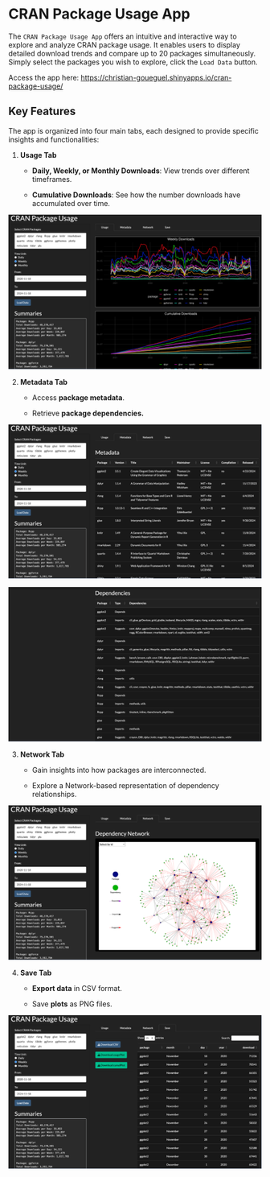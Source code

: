 # CRAN Package Usage App
<!-- badges: start -->

<!-- badges: end -->

The `CRAN Package Usage App` offers an intuitive and interactive way to explore and analyze CRAN package usage. It enables users to display detailed download trends and compare up to 20 packages simultaneously. Simply select the packages you wish to explore, click the `Load Data` button.

Access the app here: <https://christian-goueguel.shinyapps.io/cran-package-usage/>

## Key Features

The app is organized into four main tabs, each designed to provide specific insights and functionalities:

1.  **Usage Tab**

    -   **Daily, Weekly, or Monthly Downloads**: View trends over different timeframes.

    -   **Cumulative Downloads**: See how the number downloads have accumulated over time.

![](Images/app_image.png)

2.  **Metadata Tab**

    -   Access **package metadata**.

    -   Retrieve **package dependencies.**

![](Images/app_image2.png)

![](Images/app_image5.png)

3.  **Network Tab**

    -   Gain insights into how packages are interconnected.

    -   Explore a Network-based representation of dependency relationships.

![](Images/app_image3.png)

4.  **Save Tab**

    -   **Export data** in CSV format.

    -   Save **plots** as PNG files.

![](Images/app_image4.png)
